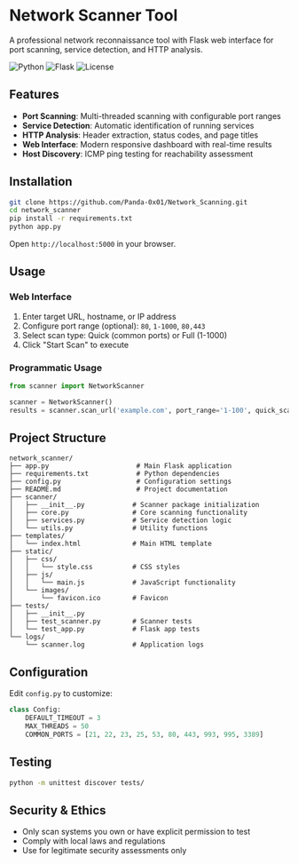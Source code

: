 # Network Scanner Tool

A professional network reconnaissance tool with Flask web interface for port scanning, service detection, and HTTP analysis.

![Python](https://img.shields.io/badge/python-v3.7+-blue.svg)
![Flask](https://img.shields.io/badge/flask-v2.3+-green.svg)
![License](https://img.shields.io/badge/license-MIT-blue.svg)

## Features

- **Port Scanning**: Multi-threaded scanning with configurable port ranges
- **Service Detection**: Automatic identification of running services
- **HTTP Analysis**: Header extraction, status codes, and page titles
- **Web Interface**: Modern responsive dashboard with real-time results
- **Host Discovery**: ICMP ping testing for reachability assessment

## Installation

```bash
git clone https://github.com/Panda-0x01/Network_Scanning.git
cd network_scanner
pip install -r requirements.txt
python app.py
```

Open `http://localhost:5000` in your browser.

## Usage

### Web Interface
1. Enter target URL, hostname, or IP address
2. Configure port range (optional): `80`, `1-1000`, `80,443`
3. Select scan type: Quick (common ports) or Full (1-1000)
4. Click "Start Scan" to execute

### Programmatic Usage
```python
from scanner import NetworkScanner

scanner = NetworkScanner()
results = scanner.scan_url('example.com', port_range='1-100', quick_scan=False)
```

## Project Structure

```
network_scanner/
├── app.py                      # Main Flask application
├── requirements.txt            # Python dependencies
├── config.py                   # Configuration settings
├── README.md                   # Project documentation
├── scanner/
│   ├── __init__.py            # Scanner package initialization
│   ├── core.py                # Core scanning functionality
│   ├── services.py            # Service detection logic
│   └── utils.py               # Utility functions
├── templates/
│   └── index.html             # Main HTML template
├── static/
│   ├── css/
│   │   └── style.css          # CSS styles
│   ├── js/
│   │   └── main.js            # JavaScript functionality
│   └── images/
│       └── favicon.ico        # Favicon
├── tests/
│   ├── __init__.py
│   ├── test_scanner.py        # Scanner tests
│   └── test_app.py            # Flask app tests
└── logs/
    └── scanner.log            # Application logs
```

## Configuration

Edit `config.py` to customize:

```python
class Config:
    DEFAULT_TIMEOUT = 3
    MAX_THREADS = 50
    COMMON_PORTS = [21, 22, 23, 25, 53, 80, 443, 993, 995, 3389]
```

## Testing

```bash
python -m unittest discover tests/
```

## Security & Ethics

- Only scan systems you own or have explicit permission to test
- Comply with local laws and regulations
- Use for legitimate security assessments only
